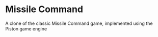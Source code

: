 # Missile Command

A clone of the classic Missile Command game, implemented using the Piston game engine